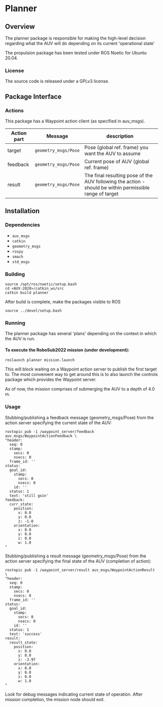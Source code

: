 # Planner

## Overview

The planner package is responsible for making the high-level decision regarding what the AUV 
will do depending on its current 'operational state'

The propulsion package has been tested under ROS Noetic for Ubuntu 20.04.

### License

The source code is released under a GPLv3 license.

## Package Interface

### Actions

This package has a Waypoint action client (as specified in auv_msgs).

| Action part | Message | description |
| ------ | ------- | ---------- |
| target | `geometry_msgs/Pose` | Pose (global ref. frame) you want the AUV to assume |
| feedback | `geometry_msgs/Pose` | Current pose of AUV (global ref. frame)|
| result | `geometry_msgs/Pose` | The final resulting pose of the AUV following the action - should be within permissible range of target |


## Installation

### Dependencies

- `auv_msgs`
- `catkin`
- `geometry_msgs`
- `rospy`
- `smach`
- `std_msgs`

### Building

	source /opt/ros/noetic/setup.bash
	cd <AUV-2020>/catkin_ws/src
	catkin build planner

After build is complete, make the packages visible to ROS

	source ../devel/setup.bash

### Running

The planner package has several 'plans' depending on the context in which the AUV is run.

#### To execute the RoboSub2022 mission (under development):

	roslaunch planner mission.launch
  
This will block waiting on a Waypoint action server to publish the first target to.
The most convenient way to get around this is to also launch the controls package which
provides the Waypoint server.

As of now, the mission comprises of submerging the AUV to a depth of 4.0 m.
	
### Usage

Stubbing/publishing a feedback message (geometry_msgs/Pose) from the action server
specifying the current state of the AUV:

	rostopic pub -1 /waypoint_server/feedback auv_msgs/WaypointActionFeedback \
	"header:
	  seq: 0
	  stamp:
	    secs: 0
	    nsecs: 0
	  frame_id: ''
	status:
	  goal_id:
	    stamp:
	      secs: 0
	      nsecs: 0
	    id: ''
	  status: 1
	  text: 'still goin'
	feedback:
	  curr_state: 
	    position:
	      x: 0.0
	      y: 0.0
	      z: -1.0
	    orientation:
	      x: 0.0
	      y: 0.0
	      z: 0.0
	      w: 1.0
	" 
 
Stubbing/publishing a result message (geometry_msgs/Pose) from the action server
specifying the final state of the AUV (completion of action):

	rostopic pub -1 /waypoint_server/result auv_msgs/WaypointActionResult \
	"header:
	  seq: 0
	  stamp:
	    secs: 0
	    nsecs: 0
	  frame_id: ''
	status:
	  goal_id:
	    stamp:
	      secs: 0
	      nsecs: 0
	    id: ''
	  status: 1
	  text: 'success'
	result:
	  result_state: 
	    position:
	      x: 0.0
	      y: 0.0
	      z: -3.97
	    orientation:
	      x: 0.0
	      y: 0.0
	      z: 0.0
	      w: 1.0
	" 
  
 Look for debug messages indicating current state of operation. After mission completion, the 
 mission node should exit.

